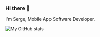 ### Hi there 👋

I'm Serge, 
Mobile App Software Developer.

![My GitHub stats](https://github-readme-stats.vercel.app/api?username=tokayon&count_private=true&show_icons=true)

[linkedin]: https://linkedin.com/in/tokayon
[facebook]: https://www.facebook.com/tokayon

<!--
**tokayon/tokayon** is a ✨ _special_ ✨ repository because its `README.md` (this file) appears on your GitHub profile.

Here are some ideas to get you started:

- 🔭 I’m currently working on ...
- 🌱 I’m currently learning ...
- 👯 I’m looking to collaborate on ...
- 🤔 I’m looking for help with ...
- 💬 Ask me about ...
- 📫 How to reach me: ...
- 😄 Pronouns: ...
- ⚡ Fun fact: ...
-->
